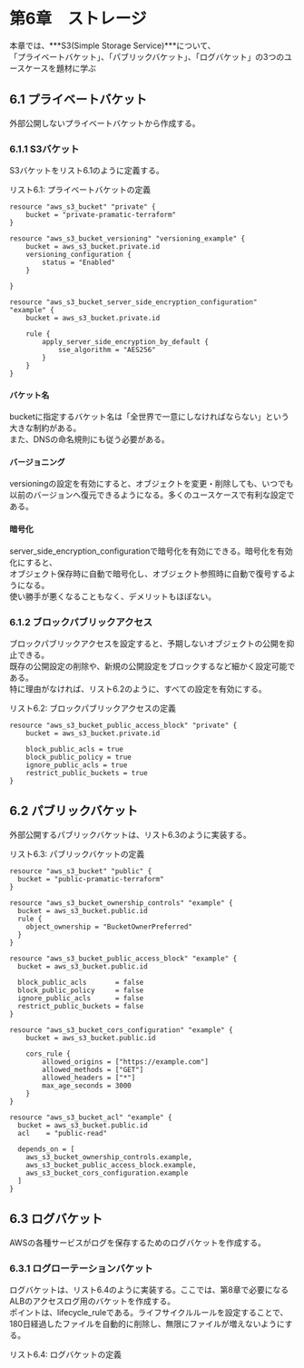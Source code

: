 # 第6章　ストレージ
本章では、***S3(Simple Storage Service)***について、<br />
「プライベートバケット」、「パブリックバケット」、「ログバケット」の3つのユースケースを題材に学ぶ

## 6.1 プライベートバケット
外部公開しないプライベートバケットから作成する。

### 6.1.1 S3バケット
S3バケットをリスト6.1のように定義する。

リスト6.1: プライベートバケットの定義
```
resource "aws_s3_bucket" "private" {
    bucket = "private-pramatic-terraform"
}

resource "aws_s3_bucket_versioning" "versioning_example" {
    bucket = aws_s3_bucket.private.id
    versioning_configuration {
        status = "Enabled"
    }

}

resource "aws_s3_bucket_server_side_encryption_configuration" "example" {
    bucket = aws_s3_bucket.private.id

    rule {
        apply_server_side_encryption_by_default {
            sse_algorithm = "AES256"
        }
    }
}
```

#### バケット名
bucketに指定するバケット名は「全世界で一意にしなければならない」という大きな制約がある。<br />
また、DNSの命名規則にも従う必要がある。

#### バージョニング
versioningの設定を有効にすると、オブジェクトを変更・削除しても、いつでも以前のバージョンへ復元できるようになる。多くのユースケースで有利な設定である。

#### 暗号化
server_side_encryption_configurationで暗号化を有効にできる。暗号化を有効化にすると、<br />
オブジェクト保存時に自動で暗号化し、オブジェクト参照時に自動で復号するようになる。<br />
使い勝手が悪くなることもなく、デメリットもほぼない。

### 6.1.2 ブロックパブリックアクセス
ブロックパブリックアクセスを設定すると、予期しないオブジェクトの公開を抑止できる。<br />
既存の公開設定の削除や、新規の公開設定をブロックするなど細かく設定可能である。<br />
特に理由がなければ、リスト6.2のように、すべての設定を有効にする。

リスト6.2: ブロックパブリックアクセスの定義
```
resource "aws_s3_bucket_public_access_block" "private" {
    bucket = aws_s3_bucket.private.id

    block_public_acls = true
    block_public_policy = true
    ignore_public_acls = true
    restrict_public_buckets = true
}
```

## 6.2 パブリックバケット
外部公開するパブリックバケットは、リスト6.3のように実装する。

リスト6.3: パブリックバケットの定義
```
resource "aws_s3_bucket" "public" {
  bucket = "public-pramatic-terraform"
}

resource "aws_s3_bucket_ownership_controls" "example" {
  bucket = aws_s3_bucket.public.id
  rule {
    object_ownership = "BucketOwnerPreferred"
  }
}

resource "aws_s3_bucket_public_access_block" "example" {
  bucket = aws_s3_bucket.public.id

  block_public_acls       = false
  block_public_policy     = false
  ignore_public_acls      = false
  restrict_public_buckets = false
}

resource "aws_s3_bucket_cors_configuration" "example" {
    bucket = aws_s3_bucket.public.id

    cors_rule {
        allowed_origins = ["https://example.com"]
        allowed_methods = ["GET"]
        allowed_headers = ["*"]
        max_age_seconds = 3000
    }
}

resource "aws_s3_bucket_acl" "example" {
  bucket = aws_s3_bucket.public.id
  acl    = "public-read"
  
  depends_on = [
    aws_s3_bucket_ownership_controls.example,
    aws_s3_bucket_public_access_block.example,
    aws_s3_bucket_cors_configuration.example
  ]
}
```

## 6.3 ログバケット
AWSの各種サービスがログを保存するためのログバケットを作成する。

### 6.3.1 ログローテーションバケット
ログバケットは、リスト6.4のように実装する。ここでは、第8章で必要になるALBのアクセスログ用のバケットを作成する。<br />
ポイントは、lifecycle_ruleである。ライフサイクルルールを設定することで、180日経過したファイルを自動的に削除し、無限にファイルが増えないようにする。

リスト6.4: ログバケットの定義
```

```

